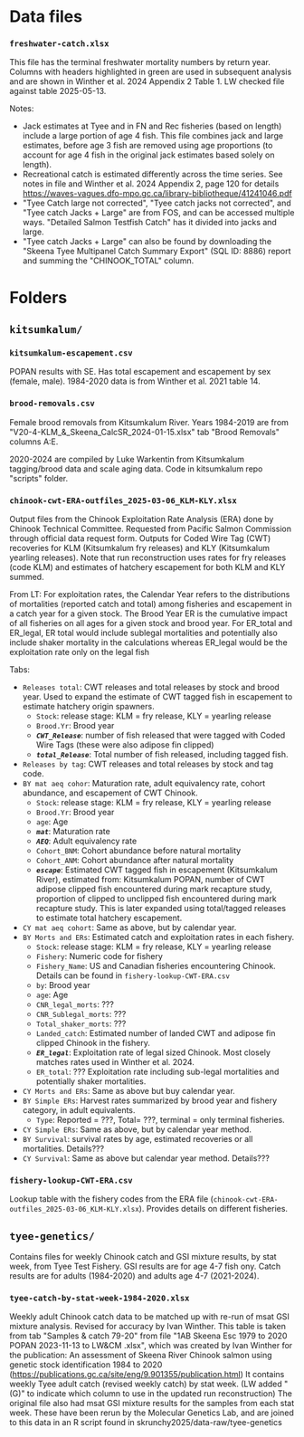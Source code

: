 # Data files


### `freshwater-catch.xlsx` 

This file has the terminal freshwater mortality numbers by return year. Columns with headers highlighted in green are used in subsequent analysis and are shown in Winther et al. 2024 Appendix 2 Table 1. LW checked file against table 2025-05-13.

Notes: 
- Jack estimates at Tyee and in FN and Rec fisheries (based on length) include a large portion of age 4 fish. This file combines jack and large estimates, before age 3 fish are removed using age proportions (to account for age 4 fish in the original jack estimates based solely on length).
- Recreational catch is estimated differently across the time series. See notes in file and Winther et al. 2024 Appendix 2, page 120 for details https://waves-vagues.dfo-mpo.gc.ca/library-bibliotheque/41241046.pdf 
- "Tyee Catch large not corrected",	"Tyee catch jacks not corrected", and	"Tyee catch Jacks + Large" are from FOS, and can be accessed multiple ways. "Detailed Salmon Testfish Catch" has it divided into jacks and large. 
- "Tyee catch Jacks + Large" can also be found by downloading the "Skeena Tyee Multipanel Catch Summary Export" (SQL ID: 8886) report and summing the "CHINOOK_TOTAL" column. 


# Folders 

## `kitsumkalum/`

### `kitsumkalum-escapement.csv`

POPAN results with SE. Has total escapement and escapement by sex (female, male). 1984-2020 data is from Winther et al. 2021 table 14. 

### `brood-removals.csv`

Female brood removals from Kitsumkalum River. Years 1984-2019 are from "V20-4-KLM_&_Skeena_CalcSR_2024-01-15.xlsx" tab "Brood Removals" columns A:E. 

2020-2024 are compiled by Luke Warkentin from Kitsumkalum tagging/brood data and scale aging data. Code in kitsumkalum repo "scripts" folder. 

### `chinook-cwt-ERA-outfiles_2025-03-06_KLM-KLY.xlsx`

Output files from the Chinook Exploitation Rate Analysis (ERA) done by Chinook Technical Committee. Requested from Pacific Salmon Commission through official data request form.
Outputs for Coded Wire Tag (CWT) recoveries for KLM (Kitsumkalum fry releases) and KLY (Kitsumkalum yearling releases). Note that run reconstruction uses rates for fry releases (code KLM) and estimates of hatchery escapement for both KLM and KLY summed. 

From LT: For exploitation rates, the Calendar Year refers to the distributions of mortalities (reported catch and total) among fisheries and escapement in a catch year for a given stock.  The Brood Year ER is the cumulative impact of all fisheries on all ages for a given stock and brood year. For ER_total and ER_legal, ER total would include sublegal mortalities and potentially also include shaker mortality in the calculations whereas ER_legal would be the exploitation rate only on the legal fish

Tabs: 
- `Releases total`: CWT releases and total releases by stock and brood year. Used to expand the estimate of CWT tagged fish in escapement to estimate hatchery origin spawners.
    - `Stock`: release stage: KLM = fry release, KLY = yearling release
    - `Brood.Yr`: Brood year
    - ***`CWT_Release`***: number of fish released that were tagged with Coded Wire Tags (these were also adipose fin clipped)
    - ***`total_Release`***: Total number of fish released, including tagged fish. 
- `Releases by tag`: CWT releases and total releases by stock and tag code. 
- `BY mat aeq cohor`: Maturation rate, adult equivalency rate, cohort abundance, and escapement of CWT Chinook.
    - `Stock`: release stage: KLM = fry release, KLY = yearling release
    - `Brood.Yr`: Brood year
    - `age`: Age
    - ***`mat`***: Maturation rate
    - ***`AEQ`***: Adult equivalency rate
    - `Cohort_BNM`: Cohort abundance before natural mortality
    - `Cohort_ANM`: Cohort abundance after natural mortality
    - ***`escape`***: Estimated CWT tagged fish in escapement (Kitsumkalum River), estimated from: Kitsumkalum POPAN, number of CWT adipose clipped fish encountered during mark recapture study, proportion of clipped to unclipped fish encountered during mark recapture study. This is later expanded using total/tagged releases to estimate total hatchery escapement. 
- `CY mat aeq cohort`: Same as above, but by calendar year.
- `BY Morts and ERs`: Estimated catch and exploitation rates in each fishery.  
    - `Stock`: release stage: KLM = fry release, KLY = yearling release
    - `Fishery`: Numeric code for fishery
    - `Fishery_Name`: US and Canadian fisheries encountering Chinook. Details can be found in `fishery-lookup-CWT-ERA.csv`
    - `by`: Brood year
    - `age`: Age
    - `CNR_legal_morts`: ???
    - `CNR_Sublegal_morts`: ???
    - `Total_shaker_morts`: ???
    - `Landed_catch`: Estimated number of landed CWT and adipose fin clipped Chinook in the fishery. 
    - ***`ER_legal`***: Exploitation rate of legal sized Chinook. Most closely matches rates used in Winther et al. 2024. 
    - `ER_total`: ??? Exploitation rate including sub-legal mortalities and potentially shaker mortalities. 
- `CY Morts and ERs`: Same as above but buy calendar year. 
- `BY Simple ERs`: Harvest rates summarized by brood year and fishery category, in adult equivalents. 
    - `Type`: Reported = ???, Total= ???, terminal = only terminal fisheries. 
- `CY Simple ERs`: Same as above, but by calendar year method. 
- `BY Survival`: survival rates by age, estimated recoveries or all mortalities. Details???
- `CY Survival`: Same as above but calendar year method. Details???


### `fishery-lookup-CWT-ERA.csv`

Lookup table with the fishery codes from the ERA file (`chinook-cwt-ERA-outfiles_2025-03-06_KLM-KLY.xlsx`). Provides details on different fisheries. 

## `tyee-genetics/`

Contains files for weekly Chinook catch and GSI mixture results, by stat week, from Tyee Test Fishery. GSI results are for age 4-7 fish ony. Catch results are for adults (1984-2020) and adults age 4-7 (2021-2024). 

### `tyee-catch-by-stat-week-1984-2020.xlsx`

Weekly adult Chinook catch data to be matched up with re-run of msat GSI mixture analysis. Revised for accuracy by Ivan Winther. 
This table is taken from tab "Samples & catch 79-20" from file "1AB Skeena Esc 1979 to 2020 POPAN 2023-11-13 to LW&CM .xlsx", which was created by Ivan Winther for the publication: An assessment of Skeena River Chinook salmon using genetic stock identification 1984 to 2020 (https://publications.gc.ca/site/eng/9.901355/publication.html)
It contains weekly Tyee adult catch (revised weekly catch) by stat week. (LW added "(G)" to indicate which column to use in the updated run reconstruction)
The original file also had msat GSI mixture results for the samples from each stat week. These have been rerun by the Molecular Genetics Lab, and are joined to this data in an R script found in skrunchy2025/data-raw/tyee-genetics

